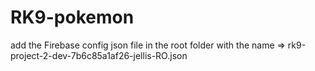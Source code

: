 # RK9-pokemon

add the Firebase config json file in the root folder with the name => rk9-project-2-dev-7b6c85a1af26-jellis-RO.json

